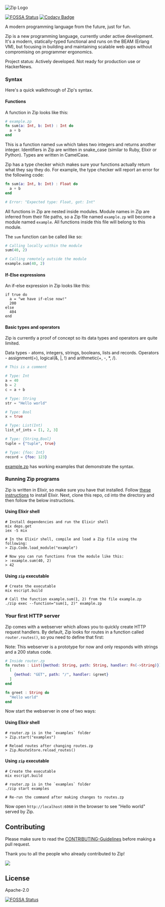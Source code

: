 ![Zip Logo](https://raw.githubusercontent.com/zip-lang/media/main/logo-128x128.png)

[![FOSSA Status](https://app.fossa.com/api/projects/git%2Bgithub.com%2Fzip-lang%2Fzip.svg?type=shield)](https://app.fossa.com/projects/git%2Bgithub.com%2Fzip-lang%2Fzip?ref=badge_shield)
[![Codacy Badge](https://app.codacy.com/project/badge/Grade/3c04af6c37ef43ca958efd9cbed0e1df)](https://www.codacy.com/gh/zip-lang/zip/dashboard?utm_source=github.com&amp;utm_medium=referral&amp;utm_content=zip-lang/zip&amp;utm_campaign=Badge_Grade)

A modern programming language from the future, just for fun.

Zip is a new programming language, currently under active development.
It's a modern, statically-typed functional and runs on the BEAM (Erlang VM), but focusing in building and maintaining scalable web apps without compromising on programmer ergonomics.

Project status: Actively developed. Not ready for production use or HackerNews.

### Syntax

Here's a quick walkthrough of Zip's syntax.

#### Functions

A function in Zip looks like this:

```elixir
# example.zp
fn sum(a: Int, b: Int) : Int do
  a + b
end
```

This is a function named `sum` which takes two integers and returns another integer.
Identifiers in Zip are written in snake_case (similar to Ruby, Elixir or Python).
Types are written in CamelCase.

Zip has a type checker which makes sure your functions actually return what
they say they do. For example, the type checker will report an error for
the following code:

```elixir
fn sum(a: Int, b: Int) : Float do
  a + b
end

# Error: "Expected type: Float, got: Int"
```

All functions in Zip are nested inside modules.
Module names in Zip are inferred from their file paths, so a Zip file named
`example.zp` will become a module named `example`. All functions inside this
file will belong to this module.

The `sum` function can be called like so:

```elixir
# Calling locally within the module
sum(40, 2)

# Calling remotely outside the module
example.sum(40, 2)
```

#### If-Else expressions
An if-else expression in Zip looks like this:
```
if true do
  a = "we have if-else now!"
  200
else
  404
end
```

#### Basic types and operators

Zip is currently a proof of concept so its data types and operators are quite
limited.

Data types - atoms, integers, strings, booleans, lists and records.
Operators - assignment(=), logical(&, |, !) and arithmetic(+, -, *, /).

```elixir
# This is a comment

# Type: Int
a = 40
b = 2
c = a + b

# Type: String
str = "Hello world"

# Type: Bool
x = true

# Type: List(Int)
list_of_ints = [1, 2, 3]

# Type: {String,Bool}
tuple = {"tuple", true}

# Type: {foo: Int}
record = {foo: 123}
```

[example.zp](https://github.com/zip-lang/zip/blob/main/example.zp) has
working examples that demonstrate the syntax.

### Running Zip programs

Zip is written in Elixir, so make sure you have that installed.
Follow [these instructions](https://elixir-lang.org/install.html) to install
Elixir. Next, clone this repo, cd into the directory and then follow the below instructions.

#### Using Elixir shell

```
# Install dependencies and run the Elixir shell
mix deps.get
iex -S mix

# In the Elixir shell, compile and load a Zip file using the following:
> Zip.Code.load_module("example")

# Now you can run functions from the module like this:
> :example.sum(40, 2)
> 42
```

#### Using `zip` executable

```
# Create the executable
mix escript.build

# Call the function example.sum(1, 2) from the file example.zp
./zip exec --function="sum(1, 2)" example.zp
```

### Your first HTTP server

Zip comes with a webserver which allows you to quickly create HTTP request
handlers. By default, Zip looks for routes in a function called
`router.routes()`, so you need to define that first:

Note: This webserver is a prototype for now and only responds with strings and
a 200 status code.

```elixir
# Inside router.zp
fn routes : List({method: String, path: String, handler: Fn(->String)}) do
  [
    {method: "GET", path: "/", handler: &greet}
  ]
end

fn greet : String do
  "Hello world"
end
```

Now start the webserver in one of two ways:

#### Using Elixir shell

```
# router.zp is in the `examples` folder
> Zip.start("examples")

# Reload routes after changing routes.zp
> Zip.RouteStore.reload_routes()
```

#### Using `zip` executable

```
# Create the executable
mix escript.build

# router.zp is in the `examples` folder
./zip start examples

# Re-run the command after making changes to routes.zp
```

Now open `http://localhost:6060` in the browser to see "Hello world" served
by Zip.

## Contributing

Please make sure to read the [CONTRIBUTING-Guidelines](https://github.com/zip-lang/zip/blob/main/CONTRIBUTING.md) before making a pull request.

Thank you to all the people who already contributed to Zip!

<a href="https://github.com/zip-lang/zip/graphs/contributors">
  <img src="https://contributors-img.firebaseapp.com/image?repo=zip-lang/zip" />
</a>

## License

Apache-2.0

[![FOSSA Status](https://app.fossa.com/api/projects/git%2Bgithub.com%2Fzip-lang%2Fzip.svg?type=large)](https://app.fossa.com/projects/git%2Bgithub.com%2Fzip-lang%2Fzip?ref=badge_large)
